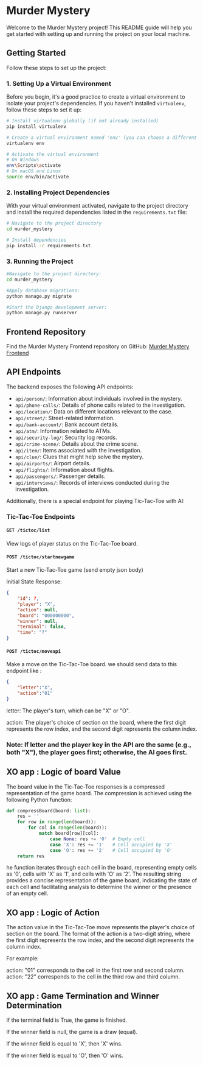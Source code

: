# Murder Mystery

Welcome to the Murder Mystery project! This README guide will help you get started with setting up and running the project on your local machine.

## Getting Started

Follow these steps to set up the project:

### 1. Setting Up a Virtual Environment

Before you begin, it's a good practice to create a virtual environment to isolate your project's dependencies. If you haven't installed `virtualenv`, follow these steps to set it up:

```bash
# Install virtualenv globally (if not already installed)
pip install virtualenv

# Create a virtual environment named 'env' (you can choose a different name)
virtualenv env

# Activate the virtual environment
# On Windows
env\Scripts\activate
# On macOS and Linux
source env/bin/activate
```

### 2. Installing Project Dependencies

With your virtual environment activated, navigate to the project directory and install the required dependencies listed in the `requirements.txt` file:

```bash
# Navigate to the project directory
cd murder_mystery

# Install dependencies
pip install -r requirements.txt
```

### 3. Running the Project
```bash
#Navigate to the project directory:
cd murder_mystery

#Apply database migrations:
python manage.py migrate

#Start the Django development server:
python manage.py runserver
```

## Frontend Repository
Find the Murder Mystery Frontend repository on GitHub: [Murder Mystery Frontend](https://github.com/bnparham/murder_mystery_frontend)


## API Endpoints

The backend exposes the following API endpoints:

- `api/person/`: Information about individuals involved in the mystery.
- `api/phone-calls/`: Details of phone calls related to the investigation.
- `api/location/`: Data on different locations relevant to the case.
- `api/street/`: Street-related information.
- `api/bank-account/`: Bank account details.
- `api/atm/`: Information related to ATMs.
- `api/security-log/`: Security log records.
- `api/crime-scene/`: Details about the crime scene.
- `api/item/`: Items associated with the investigation.
- `api/clue/`: Clues that might help solve the mystery.
- `api/airports/`: Airport details.
- `api/flights/`: Information about flights.
- `api/passengers/`: Passenger details.
- `api/interviews/`: Records of interviews conducted during the investigation.

Additionally, there is a special endpoint for playing Tic-Tac-Toe with AI:


### Tic-Tac-Toe Endpoints

#### `GET /tictoc/list`
View logs of player status on the Tic-Tac-Toe board.

#### `POST /tictoc/startnewgame`
Start a new Tic-Tac-Toe game (send empty json body)

Initial State Response:
```json
{
    "id": ?,
    "player": "X",
    "action": null,
    "board": "000000000",
    "winner": null,
    "terminal": false,
    "time": "?"
}
```
#### `POST /tictoc/moveapi`
Make a move on the Tic-Tac-Toe board.
we should send data to this endpoint like :
```json
{
	"letter":"X",
	"action":"01"
}
```
letter: The player's turn, which can be "X" or "O".

action: The player's choice of section on the board, where the first digit represents the row index, and the second digit represents the column index.

### Note: If letter and the player key in the API are the same (e.g., both "X"), the player goes first; otherwise, the AI goes first.



## XO app : Logic of board Value
The board value in the Tic-Tac-Toe responses is a compressed representation of the game board. The compression is achieved using the following Python function:
```python
def compressBoard(board: list):
    res = ''
    for row in range(len(board)):
        for col in range(len(board)):
            match board[row][col]:
                case None: res += '0'  # Empty cell
                case 'X': res += '1'   # Cell occupied by 'X'
                case 'O': res += '2'   # Cell occupied by 'O'
    return res

```
he function iterates through each cell in the board, representing empty cells as '0', cells with 'X' as '1', and cells with 'O' as '2'. The resulting string provides a concise representation of the game board, indicating the state of each cell and facilitating analysis to determine the winner or the presence of an empty cell.

## XO app : Logic of Action

The action value in the Tic-Tac-Toe move represents the player's choice of section on the board. The format of the action is a two-digit string, where the first digit represents the row index, and the second digit represents the column index.

For example:

action: "01" corresponds to the cell in the first row and second column.
action: "22" corresponds to the cell in the third row and third column.

## XO app : Game Termination and Winner Determination
If the terminal field is True, the game is finished.

If the winner field is null, the game is a draw (equal).

If the winner field is equal to 'X', then 'X' wins.

If the winner field is equal to 'O', then 'O' wins.
